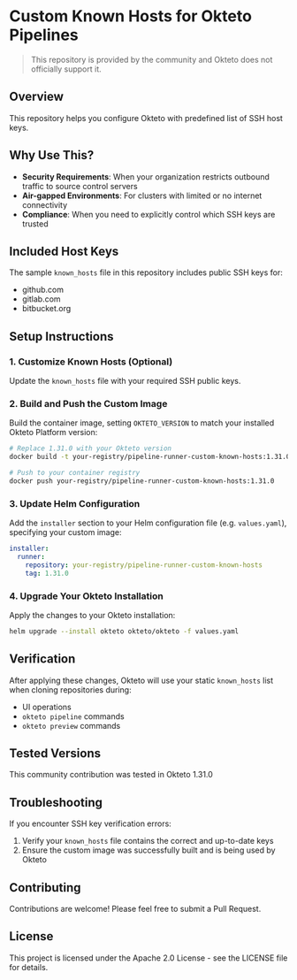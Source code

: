 # Custom Known Hosts for Okteto Pipelines

> This repository is provided by the community and Okteto does not officially support it.

## Overview

This repository helps you configure Okteto with predefined list of SSH host keys.

## Why Use This?

- **Security Requirements**: When your organization restricts outbound traffic to source control servers
- **Air-gapped Environments**: For clusters with limited or no internet connectivity
- **Compliance**: When you need to explicitly control which SSH keys are trusted

## Included Host Keys

The sample `known_hosts` file in this repository includes public SSH keys for:
- github.com
- gitlab.com
- bitbucket.org

## Setup Instructions

### 1. Customize Known Hosts (Optional)

Update the `known_hosts` file with your required SSH public keys.

### 2. Build and Push the Custom Image

Build the container image, setting `OKTETO_VERSION` to match your installed Okteto Platform version:

```bash
# Replace 1.31.0 with your Okteto version
docker build -t your-registry/pipeline-runner-custom-known-hosts:1.31.0 --build-arg=OKTETO_VERSION=1.31.0 .

# Push to your container registry
docker push your-registry/pipeline-runner-custom-known-hosts:1.31.0
```

### 3. Update Helm Configuration

Add the `installer` section to your Helm configuration file (e.g. `values.yaml`), specifying your custom image:

```yaml
installer:
  runner:
    repository: your-registry/pipeline-runner-custom-known-hosts
    tag: 1.31.0
```

### 4. Upgrade Your Okteto Installation

Apply the changes to your Okteto installation:

```bash
helm upgrade --install okteto okteto/okteto -f values.yaml
```

## Verification

After applying these changes, Okteto will use your static `known_hosts` list when cloning repositories during:
- UI operations
- `okteto pipeline` commands
- `okteto preview` commands

## Tested Versions
This community contribution was tested in Okteto 1.31.0

## Troubleshooting

If you encounter SSH key verification errors:
1. Verify your `known_hosts` file contains the correct and up-to-date keys
2. Ensure the custom image was successfully built and is being used by Okteto

## Contributing

Contributions are welcome! Please feel free to submit a Pull Request.

## License

This project is licensed under the Apache 2.0 License - see the LICENSE file for details.
